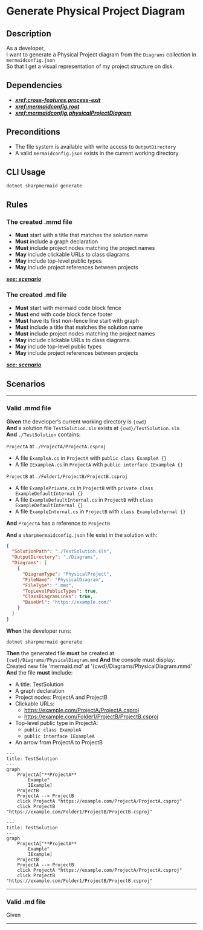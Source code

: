 # Generate Physical Project Diagram

## Description

As a developer,  
I want to generate a Physical Project diagram from the `Diagrams` collection in `mermaidconfig.json`  
So that I get a visual representation of my project structure on disk.

## Dependencies

- ***<xref:cross-features.process-exit>***
- ***<xref:mermaidconfig.root>***
- ***<xref:mermaidconfig.physicalProjectDiagram>***

## Preconditions

- The file system is available with write access to `OutputDirectory`
- A valid `mermaidconfig.json` exists in the current working directory

## CLI Usage

```shell
dotnet sharpmermaid generate
```

## Rules

### The created .mmd file

- **Must** start with a title that matches the solution name
- **Must** include a graph declaration
- **Must** include project nodes matching the project names
- **May** include clickable URLs to class diagrams
- **May** include top-level public types
- **May** include project references between projects

[***see: scenario***](#valid-mmd-file)

### The created .md file

- **Must** start with mermaid code block fence
- **Must** end with code block fence footer
- **Must** have its first non-fence line start with graph
- **Must** include a title that matches the solution name
- **Must** include project nodes matching the project names
- **May** include clickable URLs to class diagrams
- **May** include top-level public types
- **May** include project references between projects

[***see: scenario***](#valid-md-file)

## Scenarios

---

### Valid .mmd file

**Given** the developer’s current working directory is `{cwd}`  
**And** a solution file `TestSolution.sln` exists at `{cwd}/TestSolution.sln`  
**And** `./TestSolution` contains:

`ProjectA` at `./ProjectA/ProjectA.csproj`

- A file `ExampleA.cs` in `ProjectA` with `public class ExampleA {}`
- A file `IExampleA.cs` in `ProjectA` with `public interface IExampleA {}`

`ProjectB` at `./Folder1/ProjectB/ProjectB.csproj`

- A file `ExamplePrivate.cs` in `ProjectB` with `private class ExampleDefaultInternal {}`
- A file `ExampleDefaultInternal.cs` in `ProjectB` with `class ExampleDefaultInternal {}`
- A file `ExampleInternal.cs` in `ProjectB` with `class ExampleInternal {}`

**And** `ProjectA` has a reference to `ProjectB`

**And** a `sharpmermaidconfig.json` file exist in the solution with:

```json
{
  "SolutionPath": "./TestSolution.sln",
  "OutputDirectory": "./Diagrams",
  "Diagrams": [
    {
      "DiagramType": "PhysicalProject",
      "FileName": "PhysicalDiagram",
      "FileType": ".mmd",
      "TopLevelPublicTypes": true,
      "ClassDiagramLinks": true,
      "BaseUrl": "https://example.com/"
    }
  ]
}
```

**When** the developer runs:

```shell
dotnet sharpmermaid generate
```

**Then** the generated file **must** be created at `{cwd}/Diagrams/PhysicalDiagram.mmd`
**And** the console must display:  
Created new file 'mermaid.md' at '{cwd}/Diagrams/PhysicalDiagram.mmd'  
**And** the file **must** imclude:

- A title: TestSolution
- A graph declaration
- Project nodes: ProjectA and ProjectB
- Clickable URLs:  
  - https://example.com/ProjectA/ProjectA.csproj
  - https://example.com/Folder1/ProjectB/ProjectB.csproj
- Top-level public type in ProjectA:
  - `public class ExampleA`
  - `public interface IExampleA`
- An arrow from ProjectA to ProjectB

~~~
---
title: TestSolution
---
graph
    ProjectA["**ProjectA**
        Example"
        IExample]
    ProjectB
    ProjectA --> ProjectB
    click ProjectA "https://example.com/ProjectA/ProjectA.csproj"
    click ProjectB "https://example.com/Folder1/ProjectB/ProjectB.csproj"
~~~

```mermaid
---
title: TestSolution
---
graph
    ProjectA["**ProjectA**
        Example"
        IExample]
    ProjectB
    ProjectA --> ProjectB
    click ProjectA "https://example.com/ProjectA/ProjectA.csproj"
    click ProjectB "https://example.com/Folder1/ProjectB/ProjectB.csproj"
```

---

### Valid .md file

Given

---
